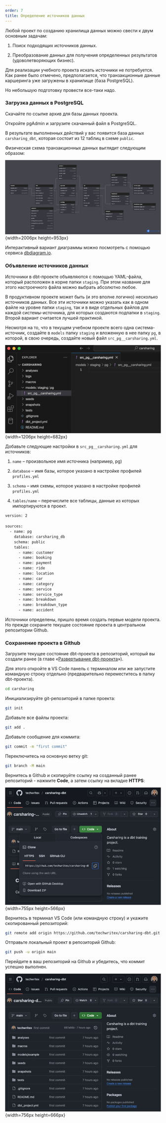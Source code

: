 ```yaml
---
order: 7
title: Определение источников данных
---
```


Любой проект по созданию хранилища данных можно свести к двум основным задачам:

1. Поиск подходящих источников данных.

2. Преобразование данных для получения определенных результатов (удоволетворяющих бизнес).

Для реализации учебного проекта искать источники не потребуется. Как ранее было отмечено, предполагается, что транзакционные данные каршеринга уже загружены в хранилище (база PostgreSQL).

Но небольшую подготовку провести все-таки надо.

### **Загрузка данных в PostgreSQL**

Скачайте по ссылке архив для базы данных проекта.

Откройте pgAdmin и загрузите скачанный файл в PostgreSQL.

В результате выполненных действий у вас появится база данных `carsharing_dbt`, которая состоит из 12 таблиц в схеме `public`.

Физическая схема транзакционных данных выглядит следующим образом:

![](./opredelenie-istochnikov-dannykh.png "Рисунок 15. ER-диаграмма транзакционных данных учебного проекта Carsharing"){width=2006px height=953px}

<note type="lab" title="Примечание">

Интерактивный вариант диаграммы можно посмотреть с помощью сервиса [dbdiagram.io](http://dbdiagram.io).

</note>

### **Объявление источников данных**

Источники в dbt-проекте объявляются с помощью YAML-файла, который расположен в корне папки `staging`. При этом название для этого настроечного файла можно выбрать абсолютно любое.

<note type="lab" title="Примечание">

В продуктивном проекте может быть (и это вполне логично) несколько источников данных. Все эти источники можно указать как в одном файле на уровне папки `staging`, так и в виде отдельных файлов для каждой системы-источника, для которых создаются подпапки в `staging`. Второй вариант считается лучшей практикой.

</note>

Несмотря на то, что в текущем учебном проекте всего одна система-источник, создайте в `models` папку `staging` и вложенную в нее папку `pg`, в которой, в свою очередь, создайте новый файл `src_pg__carsharing.yml`.

![](./opredelenie-istochnikov-dannykh-2.png "Рисунок 16. Создание настроечного файла системы-источника"){width=1206px height=682px}

Добавьте следующие настройки в  `src_pg__carsharing.yml` для источников:

1. `name` – произвольное имя источника (например, pg)

2. `database` – имя базы, которое указано в настройке профилей `profiles.yml`

3. `schema` – имя схемы, которое указано в настройке профилей `profiles.yml`

4. `tables/name` – перечислите все таблицы, данные из которых импортируются в проект.

```bash
version: 2

sources:
  - name: pg
    database: carsharing_db
    schema: public
    tables:
      - name: customer
      - name: booking
      - name: payment
      - name: ride
      - name: location
      - name: car
      - name: category
      - name: service
      - name: service_type
      - name: breakdown
      - name: breakdown_type
      - name: accident
```

Источники определены, пришло время создать первые модели проекта. Но прежде сохраните текущее состояние проекта в центральном репозитории Github.

### **Сохранение проекта в Github**

Загрузите текущее состояние dbt-проекта в репозиторий, который вы создали ранее (в главе «[Развертывание dbt-проекта](./razvertyvanie-dbt-proekta)»).

Для этого откройте в VS Code панель с терминалом или же запустите командную строку отдельно (предварительно переместитесь в папку dbt-проекта).

```bash
cd carsharing
```

Инициализируйте git-репозиторий в папке проекта:

```bash
git init
```

Добавьте все файлы проекта:

```bash
git add .
```

Добавьте сообщение для коммита:

```bash
git commit -m "first commit"
```

Переключитесь на основную ветку git:

```bash
git branch -M main
```

Вернитесь в Github и скопируйте ссылку на созданный ранее репозиторий - нажмите **Code**, а затем ссылку на вкладке **HTTPS**:

![](./razvertyvanie-dbt-proekta-10.png "Рисунок 17. Ссылка на репозиторий"){width=755px height=566px}

Вернитесь в терминал VS Code (или командную строку) и укажите скопированный репозиторий:

```bash
git remote add origin https://github.com/techwritex/carsharing-dbt.git
```

Отправьте локальный проект в репозиторий Github:

```bash
git push -u origin main
```

Перейдите в ваш репозиторий на Github и убедитесь, что коммит успешно выполнен.

![](./opredelenie-istochnikov-dannykh-3.png "Рисунок 18. Выполнение первого коммита"){width=756px height=666px}